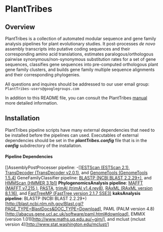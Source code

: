 # PlantTribes
## Overview
PlantTribes is a collection of automated modular sequence and gene family  analysis pipelines for plant evolutionary studies. It post-processes *de novo* assembly transcripts into putative coding sequences and their corresponding amino acid translations, estimates paralogous/orthologous pairwise synonymous/non-synonymous substitution rates for a set of gene sequences, classifies gene sequences into pre-computed orthologous plant gene family clusters, and builds gene family multiple sequence alignments and their corresponding phylogenies.

All questions and inquires should be addressed to our user email group: `PlantTribes-users@googlegroups.com`

In addition to this README file, you can consult the PlantTribes [manual](docs/PlantTribes_manual.md) more detailed information.

## Installation
PlantTribes pipeline scripts have many external dependencies that need to be installed before the pipelines can used. Executables of external dependencies should be set in the **_plantTribes.config_** file that is in the **_config_** subdirectory of the installation. 
#### Pipeline Dependencies
[]AssemblyPostProcesser pipeline:
-[][ESTScan (ESTScan 2.1)](http://estscan.sourceforge.net/), [TransDecoder (TransDecoder v2.0.1)](https://github.com/TransDecoder/TransDecoder/releases), and [GenomeTools (GenomeTools 1.5.4)](http://genometools.org/)
GeneFamilyClassifier pipeline:
[BLASTP (NCBI BLAST 2.2.29+)](http://blast.ncbi.nlm.nih.gov/Blast.cgi?PAGE_TYPE=BlastDocs&DOC_TYPE=Download), and [HMMScan (HMMER 3.1b1)](http://hmmer.janelia.org/)
**PhylogenomicsAnalysis pipeline**:
[MAFFT (MAFFT v7.215 )](http://mafft.cbrc.jp/alignment/software/), [PASTA](https://github.com/smirarab/pasta]), [trimAl (trimAl v1.4.rev8)](http://trimal.cgenomics.org/), [RAxML (RAxML version 8.1.16)](http://sco.h-its.org/exelixis/web/software/raxml/index.html), and [FastTreeMP (FastTree version 2.1.7 SSE3)](http://meta.microbesonline.org/fasttree/)
**kaksAnalysis pipeline**:
BLASTP (NCBI BLAST 2.2.29+)[http://blast.ncbi.nlm.nih.gov/Blast.cgi?PAGE_TYPE=BlastDocs&DOC_TYPE=Download], PAML (PALM version 4.8)[http://abacus.gene.ucl.ac.uk/software/paml.html#download], EMMIX (version 1.01)[http://www.maths.uq.edu.au/~gjm/], and 
mclust (mclust version 4)[http://www.stat.washington.edu/mclust/]

